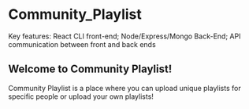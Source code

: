 # Community_Playlist

Key features: React CLI front-end; Node/Express/Mongo Back-End; API communication between front and back ends

## Welcome to Community Playlist!
Community Playlist is a place where you can upload unique playlists for specific people or upload your own playlists!

